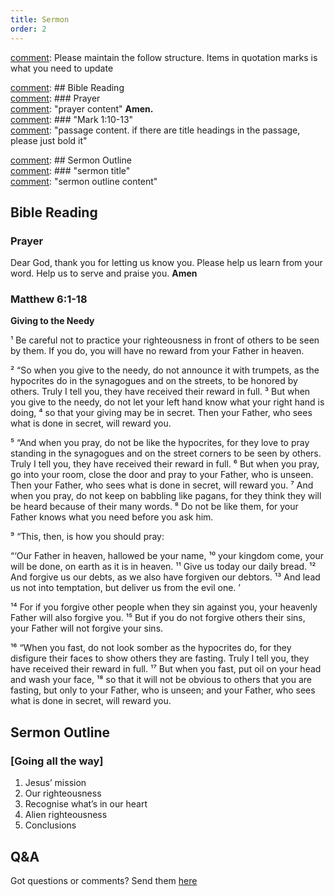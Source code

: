 ```yaml
---
title: Sermon 
order: 2
---
```


[comment]: Please maintain the follow structure. Items in quotation marks is what you need to update

[comment]: ## Bible Reading  
[comment]: ### Prayer  
[comment]: "prayer content"  **Amen.**  
[comment]:  ### "Mark 1:10-13"  
[comment]: "passage content. if there are title headings in the passage, please just bold it"  

[comment]: ## Sermon Outline  
[comment]: ### "sermon title"  
[comment]: "sermon outline content"  

[comment]: ------------------------------------------------------------------------------------
## Bible Reading
### Prayer
Dear God, thank you for letting us know you. Please help us learn from your word. Help us to serve and praise you. **Amen**

### Matthew 6:1-18
**Giving to the Needy**

¹ Be careful not to practice your righteousness in front of others to be seen by them. If you do, you will have no reward from your Father in heaven.

² “So when you give to the needy, do not announce it with trumpets, as the hypocrites do in the synagogues and on the streets, to be honored by others. Truly I tell you, they have received their reward in full. ³ But when you give to the needy, do not let your left hand know what your right hand is doing, ⁴ so that your giving may be in secret. Then your Father, who sees what is done in secret, will reward you.

⁵ “And when you pray, do not be like the hypocrites, for they love to pray standing in the synagogues and on the street corners to be seen by others. Truly I tell you, they have received their reward in full. ⁶ But when you pray, go into your room, close the door and pray to your Father, who is unseen. Then your Father, who sees what is done in secret, will reward you. ⁷ And when you pray, do not keep on babbling like pagans, for they think they will be heard because of their many words. ⁸ Do not be like them, for your Father knows what you need before you ask him.

⁹ “This, then, is how you should pray:

“‘Our Father in heaven,
hallowed be your name,
¹⁰ your kingdom come,
your will be done,
on earth as it is in heaven.
¹¹ Give us today our daily bread.
¹² And forgive us our debts,
as we also have forgiven our debtors.
¹³ And lead us not into temptation, 
but deliver us from the evil one. ’

¹⁴ For if you forgive other people when they sin against you, your heavenly Father will also forgive you. ¹⁵ But if you do not forgive others their sins, your Father will not forgive your sins.

¹⁶ “When you fast, do not look somber as the hypocrites do, for they disfigure their faces to show others they are fasting. Truly I tell you, they have received their reward in full. ¹⁷ But when you fast, put oil on your head and wash your face, ¹⁸ so that it will not be obvious to others that you are fasting, but only to your Father, who is unseen; and your Father, who sees what is done in secret, will reward you.


## Sermon Outline
### [Going all the way]

1. Jesus’ mission
2.  Our righteousness 
3.  Recognise what’s in our heart
4.  Alien righteousness
5.  Conclusions 


## Q&A
Got questions or comments? Send them [here](https://tinyurl.com/SGHACQuestionsAnswers)
